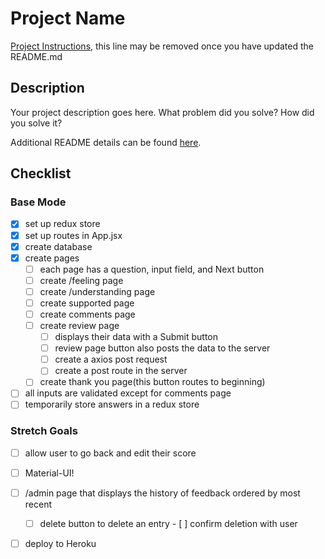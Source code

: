 # Project Name

[Project Instructions](./INSTRUCTIONS.md), this line may be removed once you have updated the README.md

## Description

Your project description goes here. What problem did you solve? How did you solve it?

Additional README details can be found [here](https://github.com/PrimeAcademy/readme-template/blob/master/README.md).


## Checklist

### Base Mode

- [x] set up redux store
- [x] set up routes in App.jsx
- [x] create database
- [x] create pages
    - [ ] each page has a question, input field, and Next button
    - [ ] create /feeling page
    - [ ] create /understanding page
    - [ ] create supported page
    - [ ] create comments page
    - [ ] create review page
        - [ ] displays their data with a Submit button
        - [ ] review page button also posts the data to the server
        - [ ] create a axios post request
        - [ ] create a post route in the server
    - [ ] create thank you page(this button routes to beginning)
- [ ] all inputs are validated except for comments page
- [ ] temporarily store answers in a redux store

### Stretch Goals

- [ ] allow user to go back and edit their score
- [ ] Material-UI!
- [ ] /admin page that displays the history of feedback ordered by most recent
    - [ ] delete button to delete an entry
            - [ ] confirm deletion with user
- [ ] deploy to Heroku   

